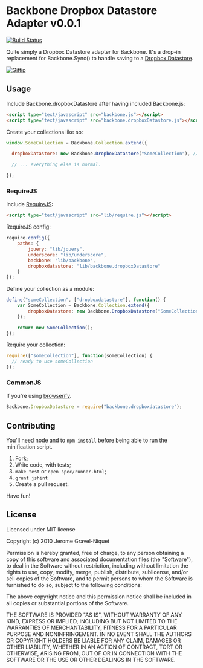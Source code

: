 # Backbone Dropbox Datastore Adapter v0.0.1

[![Build Status](https://secure.travis-ci.org/dmytroyarmak/Backbone.dropboxDatastore.png?branch=master)](http://travis-ci.org/dmytroyarmak/Backbone.dropboxDatastore)

Quite simply a Dropbox Datastore adapter for Backbone. It's a drop-in replacement for Backbone.Sync() to handle saving to a [Dropbox Datastore](https://www.dropbox.com/developers/datastore).

[![Gittip](http://badgr.co/gittip/dmytroyarmak.png)](https://www.gittip.com/dmytroyarmak/)

## Usage

Include Backbone.dropboxDatastore after having included Backbone.js:

```html
<script type="text/javascript" src="backbone.js"></script>
<script type="text/javascript" src="backbone.dropboxDatastore.js"></script>
```

Create your collections like so:

```javascript
window.SomeCollection = Backbone.Collection.extend({

  dropboxDatastore: new Backbone.DropboxDatastore("SomeCollection"), // Unique name within your app.

  // ... everything else is normal.

});
```
### RequireJS

Include [RequireJS](http://requirejs.org):

```html
<script type="text/javascript" src="lib/require.js"></script>
```

RequireJS config:
```javascript
require.config({
    paths: {
        jquery: "lib/jquery",
        underscore: "lib/underscore",
        backbone: "lib/backbone",
        dropboxdatastore: "lib/backbone.dropboxDatastore"
    }
});
```

Define your collection as a module:
```javascript
define("someCollection", ["dropboxdatastore"], function() {
    var SomeCollection = Backbone.Collection.extend({
        dropboxDatastore: new Backbone.DropboxDatastore("SomeCollection") // Unique name within your app.
    });

    return new SomeCollection();
});
```

Require your collection:
```javascript
require(["someCollection"], function(someCollection) {
  // ready to use someCollection
});
```

### CommonJS

If you're using [browserify](https://github.com/substack/node-browserify).

```javascript
Backbone.DropboxDatastore = require("backbone.dropboxdatastore");
```

## Contributing

You'll need node and to `npm install` before being able to run the minification script.

1. Fork;
2. Write code, with tests;
3. `make test` or `open spec/runner.html`;
4. `grunt jshint`
5. Create a pull request.

Have fun!

## License

Licensed under MIT license

Copyright (c) 2010 Jerome Gravel-Niquet

Permission is hereby granted, free of charge, to any person obtaining
a copy of this software and associated documentation files (the
"Software"), to deal in the Software without restriction, including
without limitation the rights to use, copy, modify, merge, publish,
distribute, sublicense, and/or sell copies of the Software, and to
permit persons to whom the Software is furnished to do so, subject to
the following conditions:

The above copyright notice and this permission notice shall be
included in all copies or substantial portions of the Software.

THE SOFTWARE IS PROVIDED "AS IS", WITHOUT WARRANTY OF ANY KIND,
EXPRESS OR IMPLIED, INCLUDING BUT NOT LIMITED TO THE WARRANTIES OF
MERCHANTABILITY, FITNESS FOR A PARTICULAR PURPOSE AND
NONINFRINGEMENT. IN NO EVENT SHALL THE AUTHORS OR COPYRIGHT HOLDERS BE
LIABLE FOR ANY CLAIM, DAMAGES OR OTHER LIABILITY, WHETHER IN AN ACTION
OF CONTRACT, TORT OR OTHERWISE, ARISING FROM, OUT OF OR IN CONNECTION
WITH THE SOFTWARE OR THE USE OR OTHER DEALINGS IN THE SOFTWARE.
